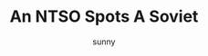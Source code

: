---
media: "images/rounds/war/ntso_spots_a_soviet.png"
media_type: image
title: An NTSO Spots A Soviet
author: [sunny]
desc: An exchange of bullets ensues.
---